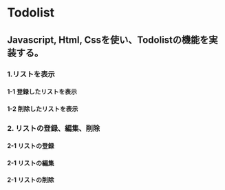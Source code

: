 # Todolist

## Javascript, Html, Cssを使い、Todolistの機能を実装する。

### 1.リストを表示
#### 1-1 登録したリストを表示
#### 1-2 削除したリストを表示

### 2. リストの登録、編集、削除
#### 2-1 リストの登録
#### 2-1 リストの編集
#### 2-1 リストの削除